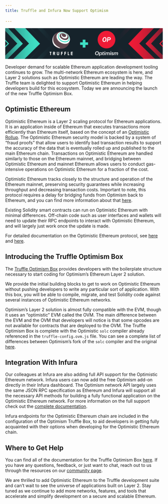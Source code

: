 ```yaml
---
title: Truffle and Infura Now Support Optimism

---
```


![Truffle, Optimism Collab Image](/img/blog/truffle-and-infura-support-optimism/blog-header.png)

Developer demand for scalable Ethereum application development tooling continues to grow. The multi-network Ethereum ecosystem is here, and Layer 2 solutions such as Optimistic Ethereum are leading the way. The Truffle team is delighted to support Optimistic Ethereum in helping developers build for this ecosystem. Today we are announcing the launch of the new Truffle Optimism Box.

## Optimistic Ethereum

Optimistic Ethereum is a Layer 2 scaling protocol for Ethereum applications. It is an application inside of Ethereum that executes transactions more efficiently than Ethereum itself, based on the concept of an [Optimistic Rollup](https://medium.com/plasma-group/ethereum-smart-contracts-in-l2-optimistic-rollup-2c1cef2ec537). The Optimistic Ethereum security model is backed by a system of “fraud proofs” that allow users to identify bad transaction results to support the accuracy of the data that is eventually rolled up and published to the main Ethereum chain. Transactions on Optimistic Ethereum are handled similarly to those on the Ethereum mainnet, and bridging between Optimistic Ethereum and mainnet Ethereum allows users to conduct gas-intensive operations on Optimistic Ethereum for a fraction of the cost.

Optimistic Ethereum tracks closely to the structure and operation of the Ethereum mainnet, preserving security guarantees while increasing throughput and decreasing transaction costs. Important to note, this protocol requires a delay for bridging funds from Optimism back to Ethereum, and you can find more information about that [here](https://community.optimism.io/docs/developers/bridging.html#understanding-the-fraud-proof-window).

Existing Solidity smart contracts can run on Optimistic Ethereum with minimal differences. Off-chain code such as user interfaces and wallets will need to update their RPC endpoints to interact with Optimistic Ethereum, and will largely just work once the update is made.

For detailed documentation on the Optimistic Ethereum protocol, see [here](https://community.optimism.io/docs/protocol/protocol.html#introduction) and [here](https://community.optimism.io/docs/developers/integration.html).

## Introducing the Truffle Optimism Box

The [Truffle Optimism Box](https://github.com/truffle-box/optimism-box) provides developers with the boilerplate structure necessary to start coding for Optimism’s Ethereum Layer 2 solution.

We provide the initial building blocks to get to work on Optimistic Ethereum without pushing developers to write any particular sort of application. With this box, you will be able to compile, migrate, and test Solidity code against several instances of Optimistic Ethereum networks.

Optimism’s Layer 2 solution is almost fully compatible with the EVM, though it uses an “optimistic” EVM called the OVM. The main difference between the EVM and the OVM that developers will notice is that some opcodes are not available for contracts that are deployed to the OVM. The Truffle Optimism Box is complete with the Optimistic `solc` compiler already referenced in the `truffle-config.ovm.js` file. You can see a complete list of differences between Optimism’s fork of the `solc` compiler and the original [here](https://github.com/ethereum-optimism/solidity/compare/27d51765c0623c9f6aef7c00214e9fe705c331b1...develop-0.6).

## Integration With Infura

Our colleagues at Infura are also adding full API support for the Optimistic Ethereum network. Infura users can now add the free Optimism add-on directly in their Infura dashboard. The Optimism network API largely uses the same JSON RPC specification as Ethereum and Infura will support all the necessary API methods for building a fully functional application on the Optimistic Ethereum network. For more information on the full support check out the [complete documentation](https://infura.io/docs/ethereum#section/Network-Add-Ons/).

Infura endpoints for the Optimistic Ethereum chain are included in the configuration of the Optimism Truffle Box, to aid developers in getting fully acquainted with their options when developing for the Optimistic Ethereum chain.

## Where to Get Help

You can find all of the documentation for the Truffle Optimism Box [here](https://github.com/truffle-box/optimism-box). If you have any questions, feedback, or just want to chat, reach out to us through the resources on our [community page](/community).

We are thrilled to add Optimistic Ethereum to the Truffle development suite and can’t wait to see the universe of applications built on Layer 2. Stay tuned as we continue to add more networks, features, and tools that accelerate and simplify development on a secure and scalable Ethereum.
